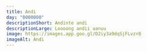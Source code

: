 ```yaml
---
title: Andi
day: "0000000"
descriptionShort: Andinte andi
descriptionLarge: Loooong andii aanuu
image: https://images.app.goo.gl/D2iy3a9dqSjFLvzr8
imageAlt: Andi
---
```

